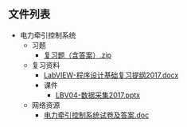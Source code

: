 
## 文件列表

- 电力牵引控制系统
    - 习题
        - [复习题（含答案）.zip](https://github.com/OpenWyu/wyu-courses-lib/raw/master/电力牵引控制系统/习题/复习题（含答案）.zip)
    - 复习资料
        - [LabVIEW-程序设计基础复习提纲2017.docx](https://github.com/OpenWyu/wyu-courses-lib/raw/master/电力牵引控制系统/复习资料/LabVIEW-程序设计基础复习提纲2017.docx)
        - 课件
            - [LBV04-数据采集2017.pptx](https://github.com/OpenWyu/wyu-courses-lib/raw/master/电力牵引控制系统/复习资料/课件/LBV04-数据采集2017.pptx)
    - 网络资源
        - [电力牵引控制系统试卷及答案.doc](https://github.com/OpenWyu/wyu-courses-lib/raw/master/电力牵引控制系统/网络资源/电力牵引控制系统试卷及答案.doc)
